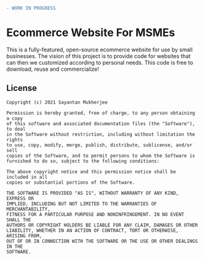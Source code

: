 ```diff
- WORK IN PROGRESS
```

# Ecommerce Website For MSMEs
This is a fully-featured, open-source ecommerce website for use by small businesses. The vision of this project is to provide code for websites that can then we customized according to personal needs. This code is free to download, reuse and commercialize!

## License
```
Copyright (c) 2021 Sayantan Mukherjee

Permission is hereby granted, free of charge, to any person obtaining a copy
of this software and associated documentation files (the "Software"), to deal
in the Software without restriction, including without limitation the rights
to use, copy, modify, merge, publish, distribute, sublicense, and/or sell
copies of the Software, and to permit persons to whom the Software is
furnished to do so, subject to the following conditions:

The above copyright notice and this permission notice shall be included in all
copies or substantial portions of the Software.

THE SOFTWARE IS PROVIDED "AS IS", WITHOUT WARRANTY OF ANY KIND, EXPRESS OR
IMPLIED, INCLUDING BUT NOT LIMITED TO THE WARRANTIES OF MERCHANTABILITY,
FITNESS FOR A PARTICULAR PURPOSE AND NONINFRINGEMENT. IN NO EVENT SHALL THE
AUTHORS OR COPYRIGHT HOLDERS BE LIABLE FOR ANY CLAIM, DAMAGES OR OTHER
LIABILITY, WHETHER IN AN ACTION OF CONTRACT, TORT OR OTHERWISE, ARISING FROM,
OUT OF OR IN CONNECTION WITH THE SOFTWARE OR THE USE OR OTHER DEALINGS IN THE
SOFTWARE.
```
